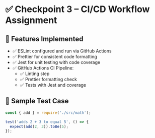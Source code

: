 # ✅ Checkpoint 3 – CI/CD Workflow Assignment

## 🔧 Features Implemented

- ✅ ESLint configured and run via GitHub Actions
- ✅ Prettier for consistent code formatting
- ✅ Jest for unit testing with code coverage
- ✅ GitHub Actions CI Pipeline:
  - ✅ Linting step
  - ✅ Prettier formatting check
  - ✅ Tests with Jest and coverage

## 🧪 Sample Test Case

```js
const { add } = require('./src/math');

test('adds 2 + 3 to equal 5', () => {
  expect(add(2, 3)).toBe(5);
});
